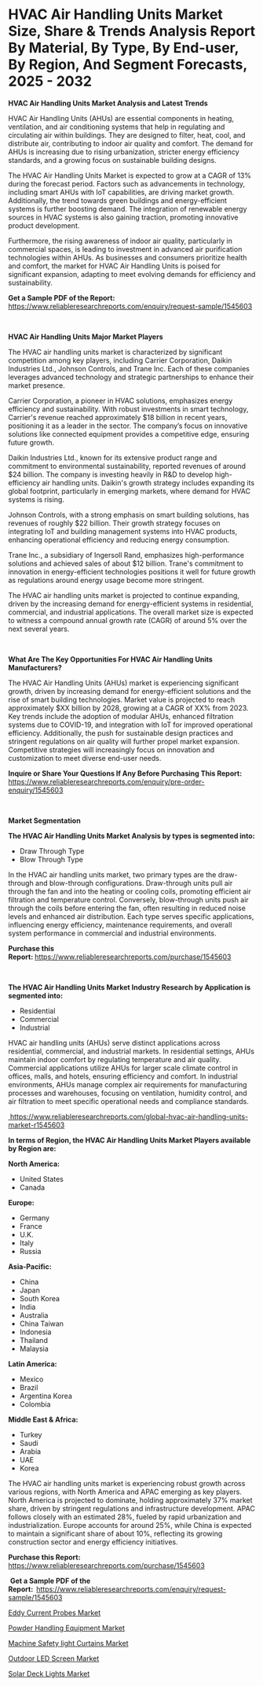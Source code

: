 <p><h1>HVAC Air Handling Units Market Size, Share & Trends Analysis Report By Material, By Type, By End-user, By Region, And Segment Forecasts, 2025 - 2032</h1></p><p><strong>HVAC Air Handling Units Market Analysis and Latest Trends</strong></p>
<p><p>HVAC Air Handling Units (AHUs) are essential components in heating, ventilation, and air conditioning systems that help in regulating and circulating air within buildings. They are designed to filter, heat, cool, and distribute air, contributing to indoor air quality and comfort. The demand for AHUs is increasing due to rising urbanization, stricter energy efficiency standards, and a growing focus on sustainable building designs.</p><p>The HVAC Air Handling Units Market is expected to grow at a CAGR of 13% during the forecast period. Factors such as advancements in technology, including smart AHUs with IoT capabilities, are driving market growth. Additionally, the trend towards green buildings and energy-efficient systems is further boosting demand. The integration of renewable energy sources in HVAC systems is also gaining traction, promoting innovative product development.</p><p>Furthermore, the rising awareness of indoor air quality, particularly in commercial spaces, is leading to investment in advanced air purification technologies within AHUs. As businesses and consumers prioritize health and comfort, the market for HVAC Air Handling Units is poised for significant expansion, adapting to meet evolving demands for efficiency and sustainability.</p></p>
<p><strong>Get a Sample PDF of the Report:&nbsp;</strong> <a href="https://www.reliableresearchreports.com/enquiry/request-sample/1545603?utm_campaign=33&utm_medium=2&utm_source=Github&utm_content=ia&utm_term=08042025&utm_id=hvac-air-handling-units">https://www.reliableresearchreports.com/enquiry/request-sample/1545603</a></p>
<p>&nbsp;</p>
<p><strong>HVAC Air Handling Units Major Market Players</strong></p>
<p><p>The HVAC air handling units market is characterized by significant competition among key players, including Carrier Corporation, Daikin Industries Ltd., Johnson Controls, and Trane Inc. Each of these companies leverages advanced technology and strategic partnerships to enhance their market presence. </p><p>Carrier Corporation, a pioneer in HVAC solutions, emphasizes energy efficiency and sustainability. With robust investments in smart technology, Carrier's revenue reached approximately $18 billion in recent years, positioning it as a leader in the sector. The company’s focus on innovative solutions like connected equipment provides a competitive edge, ensuring future growth.</p><p>Daikin Industries Ltd., known for its extensive product range and commitment to environmental sustainability, reported revenues of around $24 billion. The company is investing heavily in R&D to develop high-efficiency air handling units. Daikin's growth strategy includes expanding its global footprint, particularly in emerging markets, where demand for HVAC systems is rising.</p><p>Johnson Controls, with a strong emphasis on smart building solutions, has revenues of roughly $22 billion. Their growth strategy focuses on integrating IoT and building management systems into HVAC products, enhancing operational efficiency and reducing energy consumption.</p><p>Trane Inc., a subsidiary of Ingersoll Rand, emphasizes high-performance solutions and achieved sales of about $12 billion. Trane's commitment to innovation in energy-efficient technologies positions it well for future growth as regulations around energy usage become more stringent.</p><p>The HVAC air handling units market is projected to continue expanding, driven by the increasing demand for energy-efficient systems in residential, commercial, and industrial applications. The overall market size is expected to witness a compound annual growth rate (CAGR) of around 5% over the next several years.</p></p>
<p>&nbsp;</p>
<p><strong>What Are The Key Opportunities For HVAC Air Handling Units Manufacturers?</strong></p>
<p><p>The HVAC Air Handling Units (AHUs) market is experiencing significant growth, driven by increasing demand for energy-efficient solutions and the rise of smart building technologies. Market value is projected to reach approximately $XX billion by 2028, growing at a CAGR of XX% from 2023. Key trends include the adoption of modular AHUs, enhanced filtration systems due to COVID-19, and integration with IoT for improved operational efficiency. Additionally, the push for sustainable design practices and stringent regulations on air quality will further propel market expansion. Competitive strategies will increasingly focus on innovation and customization to meet diverse end-user needs.</p></p>
<p><strong>Inquire or Share Your Questions If Any Before Purchasing This Report:</strong> <a href="https://www.reliableresearchreports.com/enquiry/pre-order-enquiry/1545603?utm_campaign=33&utm_medium=2&utm_source=Github&utm_content=ia&utm_term=08042025&utm_id=hvac-air-handling-units">https://www.reliableresearchreports.com/enquiry/pre-order-enquiry/1545603</a></p>
<p>&nbsp;</p>
<p><strong>Market Segmentation</strong></p>
<p><strong>The HVAC Air Handling Units Market Analysis by types is segmented into:</strong></p>
<p><ul><li>Draw Through Type</li><li>Blow Through Type</li></ul></p>
<p><p>In the HVAC air handling units market, two primary types are the draw-through and blow-through configurations. Draw-through units pull air through the fan and into the heating or cooling coils, promoting efficient air filtration and temperature control. Conversely, blow-through units push air through the coils before entering the fan, often resulting in reduced noise levels and enhanced air distribution. Each type serves specific applications, influencing energy efficiency, maintenance requirements, and overall system performance in commercial and industrial environments.</p></p>
<p><strong>Purchase this Report:&nbsp;</strong><a href="https://www.reliableresearchreports.com/purchase/1545603?utm_campaign=33&utm_medium=2&utm_source=Github&utm_content=ia&utm_term=08042025&utm_id=hvac-air-handling-units">https://www.reliableresearchreports.com/purchase/1545603</a></p>
<p>&nbsp;</p>
<p><strong>The HVAC Air Handling Units Market Industry Research by Application is segmented into:</strong></p>
<p><ul><li>Residential</li><li>Commercial</li><li>Industrial</li></ul></p>
<p><p>HVAC air handling units (AHUs) serve distinct applications across residential, commercial, and industrial markets. In residential settings, AHUs maintain indoor comfort by regulating temperature and air quality. Commercial applications utilize AHUs for larger scale climate control in offices, malls, and hotels, ensuring efficiency and comfort. In industrial environments, AHUs manage complex air requirements for manufacturing processes and warehouses, focusing on ventilation, humidity control, and air filtration to meet specific operational needs and compliance standards.</p></p>
<p><a href="https://www.reliableresearchreports.com/global-hvac-air-handling-units-market-r1545603?utm_campaign=33&utm_medium=2&utm_source=Github&utm_content=ia&utm_term=08042025&utm_id=hvac-air-handling-units">&nbsp;https://www.reliableresearchreports.com/global-hvac-air-handling-units-market-r1545603</a></p>
<p><strong>In terms of Region, the HVAC Air Handling Units Market Players available by Region are:</strong></p>
<p>
    <p> <strong> North America: </strong>
        <ul>
            <li>United States</li>
            <li>Canada</li>
        </ul>
        </p> 
    <p> <strong> Europe: </strong>
        <ul>
            <li>Germany</li>
            <li>France</li>
            <li>U.K.</li>
            <li>Italy</li>
            <li>Russia</li>
        </ul>
        </p> 
    <p> <strong> Asia-Pacific: </strong>
        <ul>
            <li>China</li>
            <li>Japan</li>
            <li>South Korea</li>
            <li>India</li>
            <li>Australia</li>
            <li>China Taiwan</li>
            <li>Indonesia</li>
            <li>Thailand</li>
            <li>Malaysia</li>
        </ul>
        </p> 
    <p> <strong> Latin America: </strong>
        <ul>
            <li>Mexico</li>
            <li>Brazil</li>
            <li>Argentina Korea</li>
            <li>Colombia</li>
        </ul>
        </p> 
    <p> <strong> Middle East & Africa: </strong>
        <ul>
            <li>Turkey</li>
            <li>Saudi</li>
            <li>Arabia</li>
            <li>UAE</li>
            <li>Korea</li>
        </ul>
    </p>
    </p>
<p><p>The HVAC air handling units market is experiencing robust growth across various regions, with North America and APAC emerging as key players. North America is projected to dominate, holding approximately 37% market share, driven by stringent regulations and infrastructure development. APAC follows closely with an estimated 28%, fueled by rapid urbanization and industrialization. Europe accounts for around 25%, while China is expected to maintain a significant share of about 10%, reflecting its growing construction sector and energy efficiency initiatives.</p></p>
<p><strong>Purchase this Report: </strong><a href="https://www.reliableresearchreports.com/purchase/1545603?utm_campaign=33&utm_medium=2&utm_source=Github&utm_content=ia&utm_term=08042025&utm_id=hvac-air-handling-units">https://www.reliableresearchreports.com/purchase/1545603</a></p>
<p>&nbsp;<strong>Get a Sample PDF of the Report:&nbsp;&nbsp;</strong><a href="https://www.reliableresearchreports.com/enquiry/request-sample/1545603?utm_campaign=33&utm_medium=2&utm_source=Github&utm_content=ia&utm_term=08042025&utm_id=hvac-air-handling-units">https://www.reliableresearchreports.com/enquiry/request-sample/1545603</a></p>
<p><strong></strong></p>
<p><p><a href="https://github.com/aarajlyre/Market-Research-Report-List-1/blob/main/eddy-current-probes-market.md?utm_campaign=33&utm_medium=2&utm_source=Github&utm_content=ia&utm_term=08042025&utm_id=hvac-air-handling-units">Eddy Current Probes Market</a></p><p><a href="https://github.com/sawrovpipolo/Market-Research-Report-List-1/blob/main/powder-handling-equipment-market.md?utm_campaign=33&utm_medium=2&utm_source=Github&utm_content=ia&utm_term=08042025&utm_id=hvac-air-handling-units">Powder Handling Equipment Market</a></p><p><a href="https://github.com/elvutedipela/Market-Research-Report-List-1/blob/main/machine-safety-light-curtains-market.md?utm_campaign=33&utm_medium=2&utm_source=Github&utm_content=ia&utm_term=08042025&utm_id=hvac-air-handling-units">Machine Safety light Curtains Market</a></p><p><a href="https://github.com/ritooesiaba/Market-Research-Report-List-1/blob/main/outdoor-led-screen-market.md?utm_campaign=33&utm_medium=2&utm_source=Github&utm_content=ia&utm_term=08042025&utm_id=hvac-air-handling-units">Outdoor LED Screen Market</a></p><p><a href="https://github.com/raaschadonle/Market-Research-Report-List-1/blob/main/solar-deck-lights-market.md?utm_campaign=33&utm_medium=2&utm_source=Github&utm_content=ia&utm_term=08042025&utm_id=hvac-air-handling-units">Solar Deck Lights Market</a></p></p>